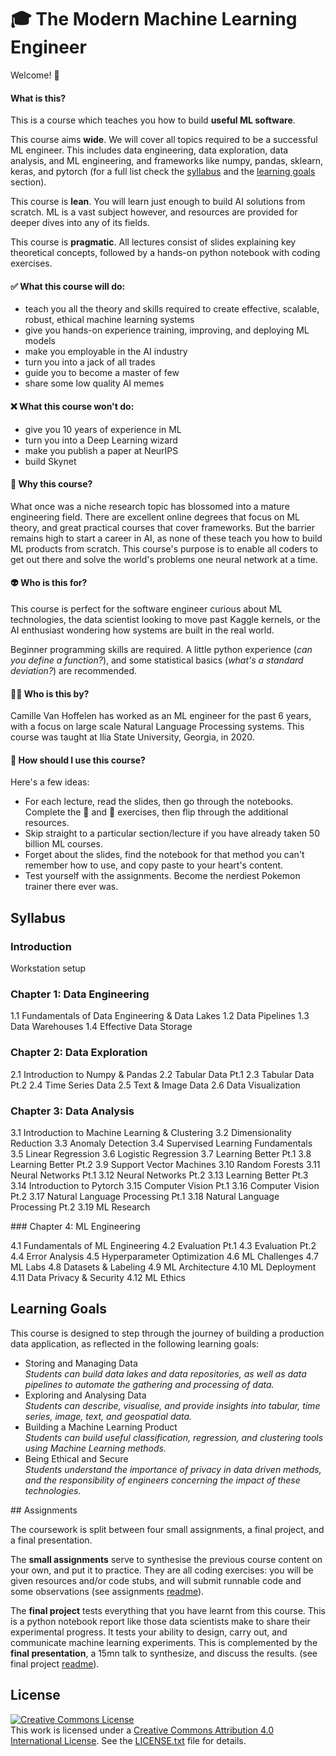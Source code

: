 # :mortar_board: The Modern Machine Learning Engineer

Welcome! :hugs:

#### What is this?

This is a course which teaches you how to build **useful ML software**. 

This course aims **wide**. We will cover all topics required to be a successful ML engineer. This includes data engineering, data exploration, data analysis, and ML engineering, and frameworks like numpy, pandas, sklearn, keras, and pytorch (for a full list check the [syllabus](#syllabus) and the [learning goals](#learning-goals) section).

This course is **lean**. You will learn just enough to build AI solutions from scratch. ML is a vast subject however, and resources are provided for deeper dives into any of its fields.

This course is **pragmatic**. All lectures consist of slides explaining key theoretical concepts, followed by a hands-on python notebook with coding exercises.

#### :white_check_mark: What this course will do:

- teach you all the theory and skills required to create effective, scalable, robust, ethical machine learning systems
- give you hands-on experience training, improving, and deploying ML models
- make you employable in the AI industry
- turn you into a jack of all trades
- guide you to become a master of few
- share some low quality AI memes

#### :x: What this course won't do:

- give you 10 years of experience in ML
- turn you into a Deep Learning wizard
- make you publish a paper at NeurIPS
- build Skynet

#### :thinking: Why this course?

What once was a niche research topic has blossomed into a mature engineering field. There are excellent online degrees that focus on ML theory, and great practical courses that cover frameworks. But the barrier remains high to start a career in AI, as none of these teach you how to build ML products from scratch. This course's purpose is to enable all coders to get out there and solve the world's problems one neural network at a time.

#### :alien: Who is this for?

This course is perfect for the software engineer curious about ML technologies, the data scientist looking to move past Kaggle kernels, or the AI enthusiast wondering how systems are built in the real world.

Beginner programming skills are required. A little python experience (_can you define a function?_), and some statistical basics (_what's a standard deviation?_) are recommended. 

#### :man_teacher: Who is this by?

Camille Van Hoffelen has worked as an ML engineer for the past 6 years, with a focus on large scale Natural Language Processing systems. This course was taught at Ilia State University, Georgia, in 2020.

#### :rocket: How should I use this course?

Here's a few ideas:

- For each lecture, read the slides, then go through the notebooks. Complete the :muscle: and :brain: exercises, then flip through the additional resources.
- Skip straight to a particular section/lecture if you have already taken 50 billion ML courses.
- Forget about the slides, find the notebook for that method you can't remember how to use, and copy paste to your heart's content.
- Test yourself with the assignments. Become the nerdiest Pokemon trainer there ever was.



## Syllabus

### Introduction

Workstation setup

### Chapter 1: Data Engineering

1.1 Fundamentals of Data Engineering & Data Lakes
1.2 Data Pipelines
1.3 Data Warehouses
1.4 Effective Data Storage

### Chapter 2: Data Exploration

2.1 Introduction to Numpy & Pandas
2.2 Tabular Data Pt.1
2.3 Tabular Data Pt.2
2.4 Time Series Data
2.5 Text & Image Data
2.6 Data Visualization

### Chapter 3: Data Analysis

3.1 Introduction to Machine Learning & Clustering
3.2 Dimensionality Reduction
3.3 Anomaly Detection
3.4 Supervised Learning Fundamentals
3.5 Linear Regression
3.6 Logistic Regression
3.7 Learning Better Pt.1
3.8 Learning Better Pt.2
3.9 Support Vector Machines
3.10 Random Forests
3.11 Neural Networks Pt.1
3.12 Neural Networks Pt.2
3.13 Learning Better Pt.3
3.14 Introduction to Pytorch
3.15 Computer Vision Pt.1
3.16 Computer Vision Pt.2
3.17 Natural Language Processing Pt.1
3.18 Natural Language Processing Pt.2
3.19 ML Research

### Chapter 4: ML Engineering

4.1 Fundamentals of ML Engineering
4.2 Evaluation Pt.1
4.3 Evaluation Pt.2
4.4 Error Analysis
4.5 Hyperparameter Optimization
4.6 ML Challenges
4.7 ML Labs
4.8 Datasets & Labeling
4.9 ML Architecture
4.10 ML Deployment
4.11 Data Privacy & Security
4.12 ML Ethics

## Learning Goals

This course is designed to step through the journey of building a production data application, as reflected in the following learning goals:


- Storing and Managing Data  
_Students can build data lakes and data repositories, as well as data pipelines to automate the gathering and processing of data._
- Exploring and Analysing Data  
_Students can describe, visualise, and provide insights into tabular, time series, image, text, and geospatial data._
- Building a Machine Learning Product  
_Students can build useful classification, regression, and clustering tools using Machine Learning methods._
- Being Ethical and Secure  
_Students understand the importance of privacy in data driven methods, and the responsibility of engineers concerning the impact of these technologies._

## Assignments

The coursework is split between four small assignments, a final project, and a final presentation.

The **small assignments** serve to synthesise the previous course content on your own, and put it to practice. They are all coding exercises: you will be given resources and/or code stubs, and will submit runnable code and some observations (see assignments [readme](assignments/README.md)).

The **final project** tests everything that you have learnt from this course. This is a python notebook report like those data scientists make to share their experimental progress. It tests your ability to design, carry out, and communicate machine learning experiments. This is complemented by the **final presentation**, a 15mn talk to synthesize, and discuss the results. (see final project [readme](assignments/final_project.md)).


## License
<a rel="license" href="http://creativecommons.org/licenses/by/4.0/"><img alt="Creative Commons License" style="border-width:0" src="https://i.creativecommons.org/l/by/4.0/80x15.png" /></a><br />This work is licensed under a <a rel="license" href="http://creativecommons.org/licenses/by/4.0/">Creative Commons Attribution 4.0 International License</a>.
See the [LICENSE.txt](LICENSE.txt) file for details.

